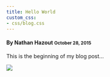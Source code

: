 ```yaml
---
title: Hello World
custom_css:
- css/blog.css
---
```

<div class="page-header">
  <h4>By Nathan Hazout <small>October 28, 2015</small></h4>
</div>

This is the beginning of my blog post...

<img src="http://media-cdn.tripadvisor.com/media/photo-s/06/8d/59/30/leisurely-country-horseback.jpg"/>
